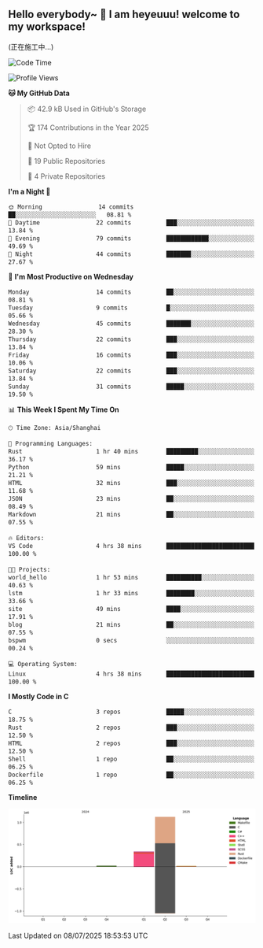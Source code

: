 ## Hello everybody~ 👋 I am heyeuuu! welcome to my workspace!
(正在施工中...)
  
<!--START_SECTION:waka-->
![Code Time](http://img.shields.io/badge/Code%20Time-4%20hrs%2038%20mins-blue)

![Profile Views](http://img.shields.io/badge/Profile%20Views-0-blue)

**🐱 My GitHub Data** 

> 📦 42.9 kB Used in GitHub's Storage 
 > 
> 🏆 174 Contributions in the Year 2025
 > 
> 🚫 Not Opted to Hire
 > 
> 📜 19 Public Repositories 
 > 
> 🔑 4 Private Repositories 
 > 
**I'm a Night 🦉** 

```text
🌞 Morning                14 commits          ██░░░░░░░░░░░░░░░░░░░░░░░   08.81 % 
🌆 Daytime                22 commits          ███░░░░░░░░░░░░░░░░░░░░░░   13.84 % 
🌃 Evening                79 commits          ████████████░░░░░░░░░░░░░   49.69 % 
🌙 Night                  44 commits          ███████░░░░░░░░░░░░░░░░░░   27.67 % 
```
📅 **I'm Most Productive on Wednesday** 

```text
Monday                   14 commits          ██░░░░░░░░░░░░░░░░░░░░░░░   08.81 % 
Tuesday                  9 commits           █░░░░░░░░░░░░░░░░░░░░░░░░   05.66 % 
Wednesday                45 commits          ███████░░░░░░░░░░░░░░░░░░   28.30 % 
Thursday                 22 commits          ███░░░░░░░░░░░░░░░░░░░░░░   13.84 % 
Friday                   16 commits          ███░░░░░░░░░░░░░░░░░░░░░░   10.06 % 
Saturday                 22 commits          ███░░░░░░░░░░░░░░░░░░░░░░   13.84 % 
Sunday                   31 commits          █████░░░░░░░░░░░░░░░░░░░░   19.50 % 
```


📊 **This Week I Spent My Time On** 

```text
🕑︎ Time Zone: Asia/Shanghai

💬 Programming Languages: 
Rust                     1 hr 40 mins        █████████░░░░░░░░░░░░░░░░   36.17 % 
Python                   59 mins             █████░░░░░░░░░░░░░░░░░░░░   21.21 % 
HTML                     32 mins             ███░░░░░░░░░░░░░░░░░░░░░░   11.68 % 
JSON                     23 mins             ██░░░░░░░░░░░░░░░░░░░░░░░   08.49 % 
Markdown                 21 mins             ██░░░░░░░░░░░░░░░░░░░░░░░   07.55 % 

🔥 Editors: 
VS Code                  4 hrs 38 mins       █████████████████████████   100.00 % 

🐱‍💻 Projects: 
world_hello              1 hr 53 mins        ██████████░░░░░░░░░░░░░░░   40.63 % 
lstm                     1 hr 33 mins        ████████░░░░░░░░░░░░░░░░░   33.66 % 
site                     49 mins             ████░░░░░░░░░░░░░░░░░░░░░   17.91 % 
blog                     21 mins             ██░░░░░░░░░░░░░░░░░░░░░░░   07.55 % 
bspwm                    0 secs              ░░░░░░░░░░░░░░░░░░░░░░░░░   00.24 % 

💻 Operating System: 
Linux                    4 hrs 38 mins       █████████████████████████   100.00 % 
```

**I Mostly Code in C** 

```text
C                        3 repos             █████░░░░░░░░░░░░░░░░░░░░   18.75 % 
Rust                     2 repos             ███░░░░░░░░░░░░░░░░░░░░░░   12.50 % 
HTML                     2 repos             ███░░░░░░░░░░░░░░░░░░░░░░   12.50 % 
Shell                    1 repo              ██░░░░░░░░░░░░░░░░░░░░░░░   06.25 % 
Dockerfile               1 repo              ██░░░░░░░░░░░░░░░░░░░░░░░   06.25 % 
```



**Timeline**

![Lines of Code chart](https://raw.githubusercontent.com/heyeuu/heyeuu/main/assets/bar_graph.png)


 Last Updated on 08/07/2025 18:53:53 UTC
<!--END_SECTION:waka-->
